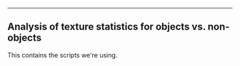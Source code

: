 ----------------------------------------------------------
Analysis of texture statistics for objects vs. non-objects
----------------------------------------------------------

This contains the scripts we're using.
